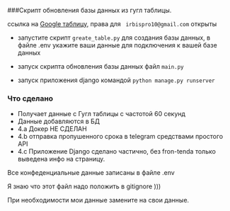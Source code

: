 ###Скрипт обновления базы данных из гугл таблицы.

ссылка на [Google таблицу](https://docs.google.com/spreadsheets/d/1LXvBscywIJqkq1NhTZf7ajLQwBpC9Gqq46jqI8z_TzM/edit#gid=0), права для ` irbispro10@gmail.com` открыты

* запустите скрипт `greate_table.py` для создания базы данных, в файле .env укажите ваши данные для подключения к вашей базе данных

* запуск скрипта обновления базы данных файл `main.py`

* запуск приложения django командой  `python manage.py runserver`

### Что сделано
* Получает данные с Гугл таблицы с частотой 60 секунд
* Данные добавляются в БД 
* 4.a Докер НЕ СДЕЛАН
* 4.b отправка пропушенного срока в telegram средствами простого API
* 4.c Приложение Django сделано частично, без fron-tenda только выведена инфо на страницу.

Все конфеденциальные данные записаны в файле .env

Я знаю что этот файл надо положить в gitignore )))

При необходимости мои данные замените на свои данные.




